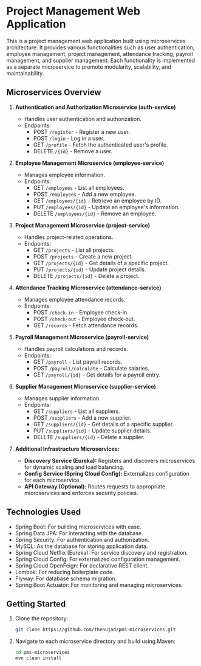 # Project Management Web Application

This is a project management web application built using microservices architecture. It provides various functionalities such as user authentication, employee management, project management, attendance tracking, payroll management, and supplier management. Each functionality is implemented as a separate microservice to promote modularity, scalability, and maintainability.

## Microservices Overview

1. **Authentication and Authorization Microservice (auth-service)**
   - Handles user authentication and authorization.
   - Endpoints:
     - POST `/register` - Register a new user.
     - POST `/login` - Log in a user.
     - GET `/profile` - Fetch the authenticated user's profile.
     - DELETE `/{id}` - Remove a user.

2. **Employee Management Microservice (employee-service)**
   - Manages employee information.
   - Endpoints:
     - GET `/employees` - List all employees.
     - POST `/employees` - Add a new employee.
     - GET `/employees/{id}` - Retrieve an employee by ID.
     - PUT `/employees/{id}` - Update an employee's information.
     - DELETE `/employees/{id}` - Remove an employee.

3. **Project Management Microservice (project-service)**
   - Handles project-related operations.
   - Endpoints:
     - GET `/projects` - List all projects.
     - POST `/projects` - Create a new project.
     - GET `/projects/{id}` - Get details of a specific project.
     - PUT `/projects/{id}` - Update project details.
     - DELETE `/projects/{id}` - Delete a project.

4. **Attendance Tracking Microservice (attendance-service)**
   - Manages employee attendance records.
   - Endpoints:
     - POST `/check-in` - Employee check-in.
     - POST `/check-out` - Employee check-out.
     - GET `/records` - Fetch attendance records.

5. **Payroll Management Microservice (payroll-service)**
   - Handles payroll calculations and records.
   - Endpoints:
     - GET `/payroll` - List payroll records.
     - POST `/payroll/calculate` - Calculate salaries.
     - GET `/payroll/{id}` - Get details for a payroll entry.

6. **Supplier Management Microservice (supplier-service)**
   - Manages supplier information.
   - Endpoints:
     - GET `/suppliers` - List all suppliers.
     - POST `/suppliers` - Add a new supplier.
     - GET `/suppliers/{id}` - Get details of a specific supplier.
     - PUT `/suppliers/{id}` - Update supplier details.
     - DELETE `/suppliers/{id}` - Delete a supplier.

7. **Additional Infrastructure Microservices:**
   - **Discovery Service (Eureka):** Registers and discovers microservices for dynamic scaling and load balancing.
   - **Config Service (Spring Cloud Config):** Externalizes configuration for each microservice.
   - **API Gateway (Optional):** Routes requests to appropriate microservices and enforces security policies.

## Technologies Used

- Spring Boot: For building microservices with ease.
- Spring Data JPA: For interacting with the database.
- Spring Security: For authentication and authorization.
- MySQL: As the database for storing application data.
- Spring Cloud Netflix (Eureka): For service discovery and registration.
- Spring Cloud Config: For externalized configuration management.
- Spring Cloud OpenFeign: For declarative REST client.
- Lombok: For reducing boilerplate code.
- Flyway: For database schema migration.
- Spring Boot Actuator: For monitoring and managing microservices.

## Getting Started

1. Clone the repository:

   ```bash
   git clone https://github.com/thenujad/pms-microservices.git

2. Navigate to each microservice directory and build using Maven:
   
   ```bash
   cd pms-microservices
   mvn clean install

